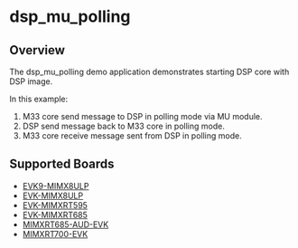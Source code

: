 # dsp_mu_polling

## Overview

The dsp_mu_polling demo application demonstrates starting DSP core with DSP image.

In this example:
1. M33 core send message to DSP in polling mode via MU module.
2. DSP send message back to M33 core in polling mode.
3. M33 core receive message sent from DSP in polling mode.

## Supported Boards
- [EVK9-MIMX8ULP](../../_boards/evk9mimx8ulp/dsp_examples/mu_polling/example_board_readme.md)
- [EVK-MIMX8ULP](../../_boards/evkmimx8ulp/dsp_examples/mu_polling/example_board_readme.md)
- [EVK-MIMXRT595](../../_boards/evkmimxrt595/dsp_examples/mu_polling/example_board_readme.md)
- [EVK-MIMXRT685](../../_boards/evkmimxrt685/dsp_examples/mu_polling/example_board_readme.md)
- [MIMXRT685-AUD-EVK](../../_boards/mimxrt685audevk/dsp_examples/mu_polling/example_board_readme.md)
- [MIMXRT700-EVK](../../_boards/mimxrt700evk/dsp_examples/mu_polling/example_board_readme.md)
